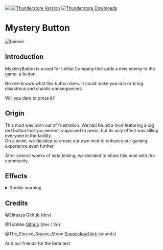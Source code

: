 <img src="https://img.shields.io/badge/Lethal Company-v69-000" /></a>
[![Thunderstore Version](https://img.shields.io/thunderstore/v/Tubbbe/Mystery_Button?style=for-the-badge&logo=thunderstore&logoColor=white)](https://thunderstore.io/c/lethal-company/p/Tubbbe/Mystery_Button/)
[![Thunderstore Downloads](https://img.shields.io/thunderstore/dt/Tubbbe/Mystery_Button?style=for-the-badge&logo=thunderstore&logoColor=white)](https://thunderstore.io/c/lethal-company/p/Tubbbe/Mystery_Button/)

# Mystery Button

![banner](https://i.imgur.com/aw60KZ1.png)

## Introduction

MysteryButton is a mod for Lethal Company that adds a new enemy to the game: a button.

No one knows what this button does. It could make you rich or bring disastrous and chaotic consequences.

Will you dare to press it?

## Origin

This mod was born out of frustration. We had found a mod featuring a big red button that you weren’t supposed to press, but its only effect was killing everyone in the facility.  
On a whim, we decided to create our own mod to enhance our gaming experience even further.

After several weeks of beta testing, we decided to share this mod with the community.

## Effects

<details>
    <summary>Spoiler warning</summary>
    <table>
        <thead>
            <tr>
                <th scope="col">Effect name</th>
                <th scope="col">Description</th>
                <th scope="col">Rarity</th>
            </tr>
        </thead>
        <tbody>
            <tr>
                <th>SpawnScrap (1)</th>
                <th>Spawning 1 random scrap</th>
                <th>15%</th>
            </tr>
            <tr>
                <th>SpawnScrap (1 - 4)</th>
                <th>Spawning between 1 and 4 random scraps</th>
                <th>15%</th>
            </tr>
            <tr>
                <th>SpawnExpensiveScrap (1)</th>
                <th>Spawning a scrap with a maximum value of more than $150</th>
                <th>15%</th>
            </tr>
            <tr>
                <th>SwitchPlayersPosition</th>
                <th>Exchanges the position between the person who triggered the button and another random person</th>
                <th>10%</th>
            </tr>
            <tr>
                <th>TeleportPlayerToRandomPosition</th>
                <th>Teleports the person to a random position in the factory</th>
                <th>7,5%</th>
            </tr>
            <tr>
                <th style="display: flex; align-items: center; justify-content: center;"><span style="margin-right: 5px;">OpenAllSteamValveHazard</span> <img alt="Static Badge" src="https://img.shields.io/badge/new-blue?style=flat"></th>
                <th>Break all steam valves</th>
                <th>5%</th>
            </tr>
            <tr>
                <th>BerserkTurret</th>
                <th>All turrets switch to Berserk mode</th>
                <th>5%</th>
            </tr>
            <tr>
                <th>SpawnEnemy (1)</th>
                <th>Makes an enemy appear from the nearest vent</th>
                <th>5%</th>
            </tr>
            <tr>
                <th style="display: flex; align-items: center; justify-content: center;"><span style="margin-right: 5px;">TurnOffLights</span> <img alt="Static Badge" src="https://img.shields.io/badge/new-blue?style=flat">
                <th>Switches power off</th>
                <th>4,5%</th>
            </tr>
            <tr>
                <th>ExplodeLandmines</th>
                <th>Blows up all the mines in the factory</th>
                <th>4%</th>
            </tr>
            <tr>
                <th>OpenAllDoors</th>
                <th>Opens all doors, with a 20% chance of opening a locked door</th>
                <th>2,5%</th>
            </tr>
            <tr>
                <th>CloseAllDoors</th>
                <th>Closes all doors, with a 20% chance of locking a door</th>
                <th>2,5%</th>
            </tr>
            <tr>
                <th>PlayerDrunk</th>
                <th>Apply a drunken state to everyone</th>
                <th>2,5%</th>
            </tr>
            <tr>
                <th>StartMeteorEvent</th>
                <th>Immediately triggers the meteor shower</th>
                <th>2,5%</th>
            </tr>
            <tr>
                <th>RandomPlayerIncreaseInsanity</th>
                <th>Set a random person's insanity to maximum</th>
                <th>2%</th>
            </tr>
            <tr>
                <th>SpawnExpensiveScrap (1 - 10)</th>
                <th>Spawning between 1 and 10 scraps with a maximum value of over $150</th>
                <th>0,5%</th>
            </tr>
            <tr>
                <th>LeaveEarly</th>
                <th>Immediately triggers the ship's departure in 2 hours' time</th>
                <th>0,5%</th>
            </tr>
            <tr>
                <th>SpawnEnemy (1 - 4)</th>
                <th>Makes between 1 and 4 enemies appear from the nearest vent</th>
                <th>0,5%</th>
            </tr>
            <tr>
                <th>RevivePlayer</th>
                <th>Resurrects a random dead player at the button position</th>
                <th>0.5% (or if no landmine)</th>
            </tr>
        </tbody>
    </table>
</details>

## Credits

@Elirasza [Github](https://github.com/elirasza) (dev)

@Tubbbe [Github](https://github.com/tubbbe) (dev / 3d)

@The_Elusive_Square_Moon [Soundcloud link](https://on.soundcloud.com/3CC2LGEeod9bLkGi8) (sounds)

And our friends for the beta test
